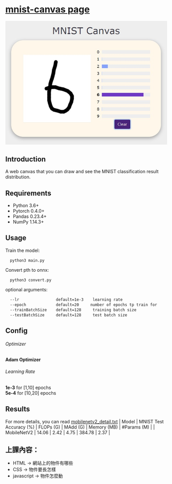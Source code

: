 # [mnist-canvas page](https://ruiyangju.github.io/mnist-canvas/)

<p align="center">
  <img src="mnist.jpg" width="640" title="mnist">
</p>

## Introduction
A web canvas that you can draw and see the MNIST classification result distribution.

## Requirements
* Python 3.6+
* Pytorch 0.4.0+
* Pandas 0.23.4+
* NumPy 1.14.3+

## Usage
  Train the model:
  
      python3 main.py
  
  Convert pth to onnx:
  
      python3 convert.py

  optional arguments:
  
      --lr                default=1e-3    learning rate
      --epoch             default=20     number of epochs tp train for
      --trainBatchSize    default=128     training batch size
      --testBatchSize     default=128     test batch size
 
## Config
###### Optimizer 
__Adam Optimizer__
###### Learning Rate
__1e-3__ for [1,10] epochs <br>
__5e-4__ for [10,20] epochs <br>
      
## Results
For more details, you can read [mobilenetv2_detail.txt](mobilenetv2_detail.txt)
| Model | MNIST Test Accuracy (%) | FLOPs (G) | MAdd (G) | Memory (MB) | #Params (M) |
| MobileNetV2 | 14.06 | 2.42 | 4.75 | 384.78 | 2.37 |

## 上課內容：
* HTML -> 網站上的物件有哪些
* CSS -> 物件要長怎樣
* javascript -> 物件怎麼動
